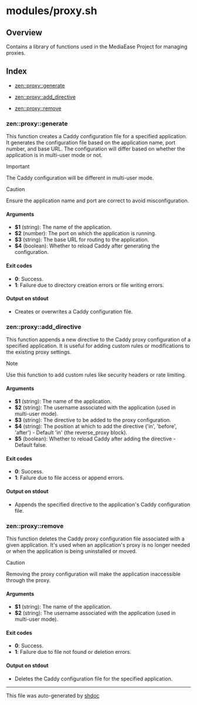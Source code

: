 # modules/proxy.sh

## Overview

Contains a library of functions used in the MediaEase Project for managing proxies.

## Index

* [zen::proxy::generate](#zenproxygenerate)

* [zen::proxy::add_directive](#zenproxyadddirective)

* [zen::proxy::remove](#zenproxyremove)


### zen::proxy::generate

This function creates a Caddy configuration file for a specified application.
It generates the configuration file based on the application name, port number, and base URL.
The configuration will differ based on whether the application is in multi-user mode or not.

> [!IMPORTANT]
> The Caddy configuration will be different in multi-user mode.

> [!CAUTION]
> Ensure the application name and port are correct to avoid misconfiguration.

#### Arguments

* **$1** (string): The name of the application.
* **$2** (number): The port on which the application is running.
* **$3** (string): The base URL for routing to the application.
* **$4** (boolean): Whether to reload Caddy after generating the configuration.

#### Exit codes

* **0**: Success.
* **1**: Failure due to directory creation errors or file writing errors.

#### Output on stdout

* Creates or overwrites a Caddy configuration file.

### zen::proxy::add_directive

This function appends a new directive to the Caddy proxy configuration of a specified application.
It is useful for adding custom rules or modifications to the existing proxy settings.

> [!NOTE]
> Use this function to add custom rules like security headers or rate limiting.

#### Arguments

* **$1** (string): The name of the application.
* **$2** (string): The username associated with the application (used in multi-user mode).
* **$3** (string): The directive to be added to the proxy configuration.
* **$4** (string): The position at which to add the directive ('in', 'before', 'after') - Default 'in' (the reverse_proxy block).
* **$5** (boolean): Whether to reload Caddy after adding the directive - Default false.

#### Exit codes

* **0**: Success.
* **1**: Failure due to file access or append errors.

#### Output on stdout

* Appends the specified directive to the application's Caddy configuration file.

### zen::proxy::remove

This function deletes the Caddy proxy configuration file associated with a given application.
It's used when an application's proxy is no longer needed or when the application is being uninstalled or moved.

> [!CAUTION]
> Removing the proxy configuration will make the application inaccessible through the proxy.

#### Arguments

* **$1** (string): The name of the application.
* **$2** (string): The username associated with the application (used in multi-user mode).

#### Exit codes

* **0**: Success.
* **1**: Failure due to file not found or deletion errors.

#### Output on stdout

* Deletes the Caddy configuration file for the specified application.

---
This file was auto-generated by [shdoc](https://github.com/MediaEase/shdoc)
